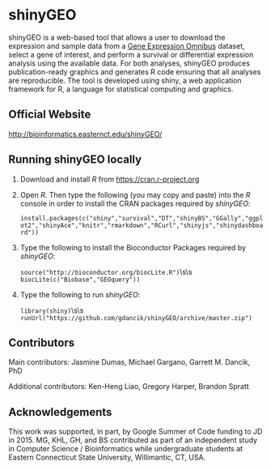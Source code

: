 # shinyGEO
shinyGEO is a web-based tool that allows a user to download the expression and sample data from a [Gene Expression Omnibus](http://www.ncbi.nlm.nih.gov/geo/browse/) dataset, select a gene of interest, and perform a survival or differential expression analysis using the available data. For both analyses, shinyGEO produces publication-ready graphics and generates R code ensuring that all analyses are reproducible. The tool is developed using shiny, a web application framework for R, a language for statistical computing and graphics.

## Official Website
http://bioinformatics.easternct.edu/shinyGEO/

## Running shinyGEO locally 
1. Download and install *R* from https://cran.r-project.org

2. Open *R*. Then type the following (you may copy and paste) into the *R* console in order to install the CRAN packages required by *shinyGEO*:

	`install.packages(c("shiny","survival","DT","shinyBS","GGally","ggplot2","shinyAce","knitr","rmarkdown","RCurl","shinyjs","shinydashboard"))` 

3. Type the following to install the Bioconductor Packages required by *shinyGEO*:

	`source("http://bioconductor.org/biocLite.R")`\s\s	
	`biocLite(c("Biobase","GEOquery"))`

4. Type the following to run *shinyGEO*:

	`library(shiny)`\s\s	
	`runUrl("https://github.com/gdancik/shinyGEO/archive/master.zip")`

## Contributors
Main contributors: Jasmine Dumas, Michael Gargano, Garrett M. Dancik, PhD

Additional contributors: Ken-Heng Liao, Gregory Harper, Brandon Spratt

## Acknowledgements
This work was supported, in part, by Google Summer of Code funding to JD in 2015. MG, KHL, GH, and BS contributed as part of an independent study in Computer Science / Bioinformatics while undergraduate students at Eastern Connecticut State University, Willimantic, CT,  USA.


